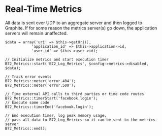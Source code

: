 Real-Time Metrics
=================

All data is sent over UDP to an aggregate server and then logged to Graphite.
If for some reason the metrics server(s) go down, the application servers will remain unaffected.

	$data = array('uri' => $this->getUri(),
				'application_id' => $this->application->id,
				'user_id' => $this->user->id);

	// Initialize metrics and start execution timer	
	B72_Metrics::start('B72_Log_Metrics', $config->metrics->disabled, $data);
	
	// Track error events
	B72_Metrics::meter('error.404');
	B72_Metrics::meter('error.500');
	
	// Time external API calls to third parties or time code routes
	B72_Metrics::timerStart('facebook.login');
	// Execute some code
	B72_Metrics::timerEnd('facebook.login');
	
	// End execution timer, log peak memory usage,
	// pass all data to B72_Log_Metrics so it can be sent to the metrics server
	B72_Metrics::end();